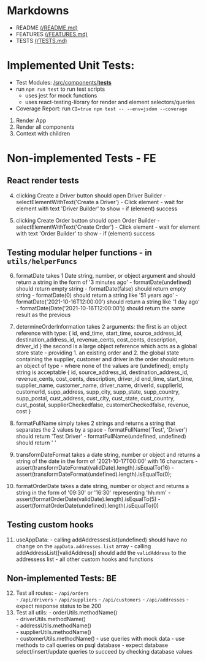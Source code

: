 # Markdowns
 - README [(/README.md)](./README.md)
 - FEATURES [(/FEATURES.md)](./FEATURES.md)
 - TESTS [(/TESTS.md)](./TESTS.md)
 
# Implemented Unit Tests:
  - Test Modules: [/src/components/__tests__](./src/components/__tests__)
  - run `npm run test` to run test scripts
    - uses jest for mock functions
    - uses react-testing-library for render and element selectors/queries
  - Coverage Report: run `CI=true npm test -- --env=jsdom --coverage`  
  1. Render App
  2. Render all components
  3. Context with children

  
# Non-implemented Tests - FE

## React render tests  
  
  4. clicking Create a Driver button should open Driver Builder
    - selectElementWithText('Create a Driver')
    - Click element
    - wait for element with text 'Driver Builder' to show
    - if (element) success

  5. clicking Create Order button should open Order Builder
    - selectElementWithText('Create Order')
    - Click element
    - wait for element with text 'Order Builder' to show
    - if (element) success

## Testing modular helper functions - in `utils/helperFuncs`

  6. formatDate takes 1 Date string, number, or object argument and should return a string in the form of '3 minutes ago'
    - formatDate(undefined) should return empty string
    - formatDate(false) should return empty string
    - formatDate(0) should return a string  like '51 years ago'
    - formatDate('2021-10-16T12:00:00') should return a string like '1 day ago'
    - formatDate(Date('2021-10-16T12:00:00')) should return the same result as the previous

  7. determineOrderInformation takes 2 arguments: the first is an object reference with type:
  {
    id,
    end_time,
    start_time,
    source_address_id,
    destination_address_id,
    revenue_cents,
    cost_cents,
    description,
    driver_id
  }
  the second is a large object reference which acts as a global store state - providing 1. an existing order and 2. the global state containing the supplier, customer and driver in the order should return an object of type - where none of the values are (undefined); empty string is acceptable
  {
    id,
    source_address_id,
    destination_address_id,
    revenue_cents,
    cost_cents,
    description,
    driver_id
    end_time, 
    start_time,
    supplier_name,
    customer_name,
    driver_name,
    driverId,
    supplierId,
    customerId,
    supp_address,
    supp_city,
    supp_state,
    supp_country,
    supp_postal,
    cust_address,
    cust_city,
    cust_state,
    cust_country,
    cust_postal,
    supplierCheckedfalse,
    customerCheckedfalse,
    revenue,
    cost
  }

  8. formatFullName simply takes 2 strings and returns a string that  separates the 2 values by a space
    - formatFullName('Test', 'Driver') should return 'Test Driver'
    - formatFullName(undefined, undefined) should return ' '

  9. transformDateFormat takes a date string, number or object and returns a string of the date in the form of '2021-10-17T00:00' with 16 characters
    - assert(transformDateFormat(validDate).length).isEqualTo(16)
    - assert(transformDateFormat(undefined).length).isEqualTo(0);
  10. formatOrderDate takes a date string, number or object and returns a string in the form of '09:30' or '16:30' representing 'hh:mm'
    - assert(formatOrderDate(validDate).length).isEqualTo(5) 
    - assert(formatOrderDate(undefined).length).isEqualTo(0)

## Testing custom hooks
  11. useAppData:
    - calling addAddressesList(undefined) should have no change on the `appData.addresses.list` array
    - calling addAddressList([validAddress]) should add the `validAddress` to the addressess list
    - all other custom hooks and functions

## Non-implemented Tests: BE
  12. Test all routes:
    - `/api/orders`    
    - `/api/drivers`
    - `/api/suppliers`
    - `/api/customers`
    - `/api/addresses`
    - expect response status to be 200
  13. Test all utils:
    - orderUtils.methodName()  
    - driverUtils.methodName()  
    - addressUtils.methodName()  
    - supplierUtils.methodName()  
    - customerUtils.methodName()
    - use queries with mock data
    - use methods to call queries on psql database
    - expect database select/insert/update queries to succeed by checking database values
  
    